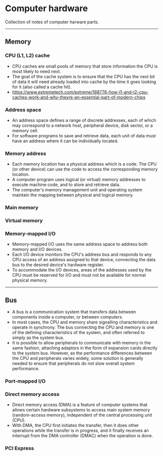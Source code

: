# Computer hardware
Collection of notes of computer harware parts.

---
## Memory
### CPU (L1, L2) cache 
* CPU caches are small pools of memory that store information the CPU is most likely to need next.
* The goal of the cache system is to ensure that the CPU has the next bit of data it will need already loaded into cache by the time it goes looking for it (also called a cache hit).
* https://www.extremetech.com/extreme/188776-how-l1-and-l2-cpu-caches-work-and-why-theyre-an-essential-part-of-modern-chips

### Address space
* An address space defines a range of discrete addresses, each of which may correspond to a network host, peripheral device, disk sector, or a memory cell.
* For software programs to save and retrieve data, each unit of data must have an address where it can be individually located.

### Memory address
* Each memory location has a physical address which is a code. The CPU (or other device) can use the code to access the corresponding memory location.
* A computer program uses logical (or virtual) memory addresses to execute machine code, and to store and retrieve data.
* The computer's memory management unit and operating system maintain the mapping between physical and logical memory.

### Main memory
### Virtual memory
### Memory-mapped I/O
* Memory-mapped I/O uses the same address space to address both memory and I/O devices.
* Each I/O device monitors the CPU's address bus and responds to any CPU access of an address assigned to that device, connecting the data bus to the desired device's hardware register. 
* To accommodate the I/O devices, areas of the addresses used by the CPU must be reserved for I/O and must not be available for normal physical memory.

---
## Bus
* A bus is a communication system that transfers data between components inside a computer, or between computers.
* In most cases, the CPU and memory share signalling characteristics and operate in synchrony. The bus connecting the CPU and memory is one of the defining characteristics of the system, and often referred to simply as the system bus.
* It is possible to allow peripherals to communicate with memory in the same fashion, attaching adaptors in the form of expansion cards directly to the system bus. However, as the performance differences between the CPU and peripherals varies widely, some solution is generally needed to ensure that peripherals do not slow overall system performance. 

### Port-mapped I/O

### Direct memory access
* Direct memory access (DMA) is a feature of computer systems that allows certain hardware subsystems to access main system memory (random-access memory), independent of the central processing unit (CPU).
* With DMA, the CPU first initiates the transfer, then it does other operations while the transfer is in progress, and it finally receives an interrupt from the DMA controller (DMAC) when the operation is done.

### PCI Express
